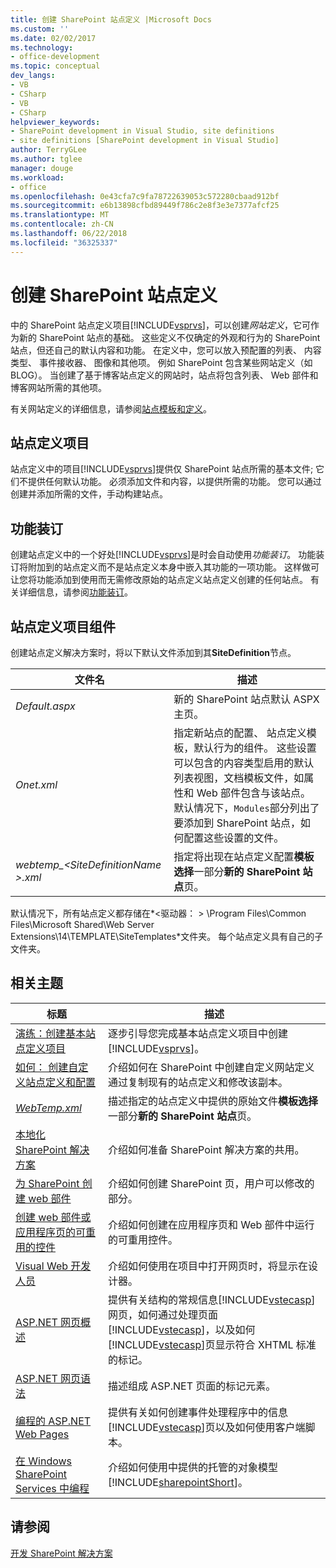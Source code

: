 ```yaml
---
title: 创建 SharePoint 站点定义 |Microsoft Docs
ms.custom: ''
ms.date: 02/02/2017
ms.technology:
- office-development
ms.topic: conceptual
dev_langs:
- VB
- CSharp
- VB
- CSharp
helpviewer_keywords:
- SharePoint development in Visual Studio, site definitions
- site definitions [SharePoint development in Visual Studio]
author: TerryGLee
ms.author: tglee
manager: douge
ms.workload:
- office
ms.openlocfilehash: 0e43cfa7c9fa78722639053c572280cbaad912bf
ms.sourcegitcommit: e6b13898cfbd89449f786c2e8f3e3e7377afcf25
ms.translationtype: MT
ms.contentlocale: zh-CN
ms.lasthandoff: 06/22/2018
ms.locfileid: "36325337"
---
```

# <a name="create-site-definitions-for-sharepoint"></a>创建 SharePoint 站点定义
  中的 SharePoint 站点定义项目[!INCLUDE[vsprvs](../sharepoint/includes/vsprvs-md.md)]，可以创建*网站定义*，它可作为新的 SharePoint 站点的基础。 这些定义不仅确定的外观和行为的 SharePoint 站点，但还自己的默认内容和功能。 在定义中，您可以放入预配置的列表、 内容类型、 事件接收器、 图像和其他项。 例如 SharePoint 包含某些网站定义（如 BLOG）。 当创建了基于博客站点定义的网站时，站点将包含列表、 Web 部件和博客网站所需的其他项。  
  
 有关网站定义的详细信息，请参阅[站点模板和定义](http://go.microsoft.com/fwlink/?LinkId=179134)。  
  
## <a name="site-definition-projects"></a>站点定义项目
 站点定义中的项目[!INCLUDE[vsprvs](../sharepoint/includes/vsprvs-md.md)]提供仅 SharePoint 站点所需的基本文件; 它们不提供任何默认功能。 必须添加文件和内容，以提供所需的功能。 您可以通过创建并添加所需的文件，手动构建站点。  
  
## <a name="feature-stapling"></a>功能装订
 创建站点定义中的一个好处[!INCLUDE[vsprvs](../sharepoint/includes/vsprvs-md.md)]是时会自动使用*功能装订*。 功能装订将附加到的站点定义而不是站点定义本身中嵌入其功能的一项功能。 这样做可让您将功能添加到使用而无需修改原始的站点定义站点定义创建的任何站点。 有关详细信息，请参阅[功能装订](http://go.microsoft.com/fwlink/?LinkID=119283)。  
  
## <a name="site-definition-project-components"></a>站点定义项目组件
 创建站点定义解决方案时，将以下默认文件添加到其**SiteDefinition**节点。  
  
|文件名|描述|  
|---------------|-----------------|  
|*Default.aspx*|新的 SharePoint 站点默认 ASPX 主页。|  
|*Onet.xml*|指定新站点的配置、 站点定义模板，默认行为的组件。 这些设置可以包含的内容类型启用的默认列表视图，文档模板文件，如属性和 Web 部件包含与该站点。 默认情况下，`Modules`部分列出了要添加到 SharePoint 站点，如何配置这些设置的文件。|  
|*webtemp_\<SiteDefinitionName >.xml*|指定将出现在站点定义配置**模板选择**一部分**新的 SharePoint 站点**页。|  
  
 默认情况下，所有站点定义都存储在*\<驱动器： > \Program Files\Common Files\Microsoft Shared\Web Server Extensions\14\TEMPLATE\SiteTemplates*文件夹。 每个站点定义具有自己的子文件夹。  
  
## <a name="related-topics"></a>相关主题
  
|标题|描述|  
|-----------|-----------------|  
|[演练：创建基本站点定义项目](../sharepoint/walkthrough-create-a-basic-site-definition-project.md)|逐步引导您完成基本站点定义项目中创建[!INCLUDE[vsprvs](../sharepoint/includes/vsprvs-md.md)]。|  
|[如何： 创建自定义站点定义和配置](http://go.microsoft.com/fwlink/?LinkId=183309)|介绍如何在 SharePoint 中创建自定义网站定义通过复制现有的站点定义和修改该副本。|  
|[*WebTemp.xml*](http://go.microsoft.com/fwlink/?LinkId=183310)|描述指定的站点定义中提供的原始文件**模板选择**一部分**新的 SharePoint 站点**页。|  
|[本地化 SharePoint 解决方案](../sharepoint/localizing-sharepoint-solutions.md)|介绍如何准备 SharePoint 解决方案的共用。|  
|[为 SharePoint 创建 web 部件](../sharepoint/creating-web-parts-for-sharepoint.md)|介绍如何创建 SharePoint 页，用户可以修改的部分。|  
|[创建 web 部件或应用程序页的可重用的控件](../sharepoint/creating-reusable-controls-for-web-parts-or-application-pages.md)|介绍如何创建在应用程序页和 Web 部件中运行的可重用控件。|  
|[Visual Web 开发人员](http://go.microsoft.com/fwlink/?LinkId=178725)|介绍如何使用在项目中打开网页时，将显示在设计器。|  
|[ASP.NET 网页概述](http://go.microsoft.com/fwlink/?LinkId=178726)|提供有关结构的常规信息[!INCLUDE[vstecasp](../sharepoint/includes/vstecasp-md.md)]网页，如何通过处理页面[!INCLUDE[vstecasp](../sharepoint/includes/vstecasp-md.md)]，以及如何[!INCLUDE[vstecasp](../sharepoint/includes/vstecasp-md.md)]页显示符合 XHTML 标准的标记。|  
|[ASP.NET 网页语法](http://go.microsoft.com/fwlink/?LinkId=178727)|描述组成 ASP.NET 页面的标记元素。|  
|[编程的 ASP.NET Web Pages](http://go.microsoft.com/fwlink/?LinkId=178728)|提供有关如何创建事件处理程序中的信息[!INCLUDE[vstecasp](../sharepoint/includes/vstecasp-md.md)]页以及如何使用客户端脚本。|  
|[在 Windows SharePoint Services 中编程](http://go.microsoft.com/fwlink/?LinkId=178729)|介绍如何使用中提供的托管的对象模型[!INCLUDE[sharepointShort](../sharepoint/includes/sharepointshort-md.md)]。|  
  
## <a name="see-also"></a>请参阅
 [开发 SharePoint 解决方案](../sharepoint/developing-sharepoint-solutions.md)  
  
 

